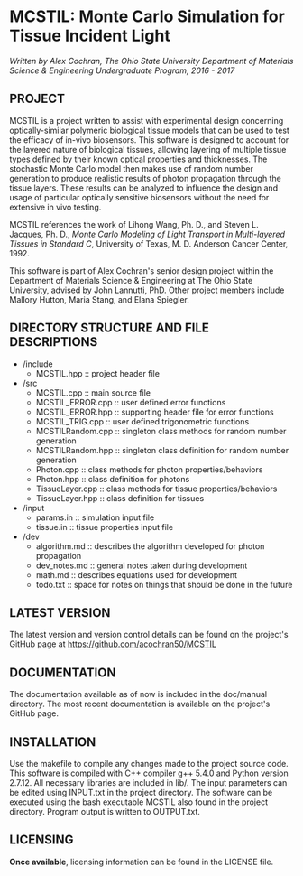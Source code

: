 # MCSTIL: Monte Carlo Simulation for Tissue Incident Light #

*Written by Alex Cochran, The Ohio State University Department of Materials Science & Engineering Undergraduate Program, 2016 - 2017*

## PROJECT ##
MCSTIL is a project written to assist with experimental design concerning optically-similar polymeric biological tissue models that can be used to test the efficacy of in-vivo biosensors. This software is designed to account for the layered nature of biological tissues, allowing layering of multiple tissue types defined by their known optical properties and thicknesses. The stochastic Monte Carlo model then makes use of random number generation to produce realistic results of photon propagation through the tissue layers. These results can be analyzed to influence the design and usage of particular optically sensitive biosensors without the need for extensive in vivo testing.

MCSTIL references the work of Lihong Wang, Ph. D., and Steven L. Jacques, Ph. D., *Monte Carlo Modeling of Light Transport in Multi-layered Tissues in Standard C*, University of Texas, M. D. Anderson Cancer Center, 1992.

This software is part of Alex Cochran's senior design project within the Department of Materials Science & Engineering at The Ohio State University, advised by John Lannutti, PhD. Other project members include Mallory Hutton, Maria Stang, and Elana Spiegler.

## DIRECTORY STRUCTURE AND FILE DESCRIPTIONS ##
- /include
	- MCSTIL.hpp :: project header file
- /src
	- MCSTIL.cpp :: main source file
	- MCSTIL_ERROR.cpp :: user defined error functions
	- MCSTIL_ERROR.hpp :: supporting header file for error functions
	- MCSTIL_TRIG.cpp :: user defined trigonometric functions
	- MCSTILRandom.cpp :: singleton class methods for random number generation
	- MCSTILRandom.hpp :: singleton class definition for random number generation
	- Photon.cpp :: class methods for photon properties/behaviors
	- Photon.hpp :: class definition for photons
	- TissueLayer.cpp :: class methods for tissue properties/behaviors
	- TissueLayer.hpp :: class definition for tissues
- /input
	- params.in :: simulation input file
	- tissue.in :: tissue properties input file
- /dev
	- algorithm.md :: describes the algorithm developed for photon propagation
	- dev_notes.md :: general notes taken during development
	- math.md :: describes equations used for development
	- todo.txt :: space for notes on things that should be done in the future

## LATEST VERSION ##
The latest version and version control details can be found on the project's GitHub page at https://github.com/acochran50/MCSTIL

## DOCUMENTATION ##
The documentation available as of now is included in the doc/manual directory. The most recent documentation is available on the project's GitHub page.

## INSTALLATION ##
Use the makefile to compile any changes made to the project source code. This software is compiled with C++ compiler g++ 5.4.0 and Python version 2.7.12. All necessary libraries are included in lib/. The input parameters can be edited using INPUT.txt in the project directory. The software can be executed using the bash executable MCSTIL also found in the project directory. Program output is written to OUTPUT.txt.

## LICENSING ##
__Once available__, licensing information can be found in the LICENSE file.
